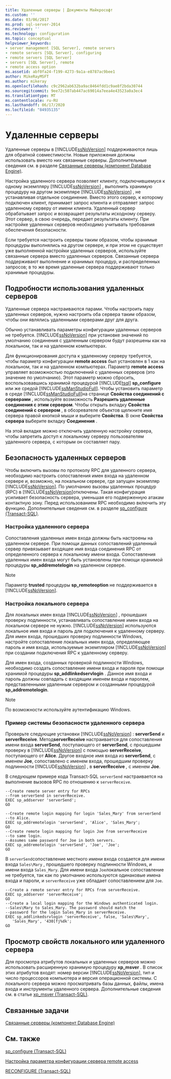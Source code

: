 ```yaml
---
title: Удаленные серверы | Документы Майкрософт
ms.custom: ''
ms.date: 03/06/2017
ms.prod: sql-server-2014
ms.reviewer: ''
ms.technology: configuration
ms.topic: conceptual
helpviewer_keywords:
- server management [SQL Server], remote servers
- remote servers [SQL Server], configuring
- remote servers [SQL Server]
- servers [SQL Server], remote
- remote access option
ms.assetid: abf0fa24-f199-4273-9a1a-e8787ac9bee1
author: MikeRayMSFT
ms.author: mikeray
ms.openlocfilehash: c9c2962ab632ba9ac8464fdd1c9ae8f2bda30744
ms.sourcegitcommit: 9ee72c507ab447ac69014a7eea4e43523a0a3ec4
ms.translationtype: MT
ms.contentlocale: ru-RU
ms.lasthandoff: 06/17/2020
ms.locfileid: "84935135"
---
```

# <a name="remote-servers"></a>Удаленные серверы
  Удаленные серверы в [!INCLUDE[ssNoVersion](../../includes/ssnoversion-md.md)] поддерживаются лишь для обратной совместимости. Новые приложения должны использовать вместо них связанные серверы. Дополнительные сведения см. в разделе [Связанные серверы (компонент Database Engine)](../../relational-databases/linked-servers/linked-servers-database-engine.md).  
  
 Настройка удаленного сервера позволяет клиенту, подключившемуся к одному экземпляру [!INCLUDE[ssNoVersion](../../includes/ssnoversion-md.md)] , выполнить хранимую процедуру на другом экземпляре [!INCLUDE[ssNoVersion](../../includes/ssnoversion-md.md)] , не устанавливая отдельное соединение. Вместо этого сервер, к которому подключен клиент, принимает запрос клиента и отправляет запрос удаленному серверу от имени клиента. Удаленный сервер обрабатывает запрос и возвращает результаты исходному серверу. Этот сервер, в свою очередь, передает результаты клиенту. При настройке удаленных серверов необходимо учитывать требования обеспечения безопасности.  
  
 Если требуется настроить серверы таким образом, чтобы хранимые процедуры выполнялись на другом сервере, и при этом не существует уже выполненной настройки удаленных серверов, используйте связанные сервера вместо удаленных серверов. Связанные сервера поддерживают выполнение и хранимых процедур, и распределенных запросов; в то же время удаленные сервера поддерживают только хранимые процедуры.  
  
## <a name="remote-server-details"></a>Подробности использования удаленных серверов  
 Удаленные сервера настраиваются парами. Чтобы настроить пару удаленных серверов, нужно настроить оба сервера таким образом, чтобы они являлись удаленными серверами друг для друга.  
  
 Обычно устанавливать параметры конфигурации удаленных серверов не требуется. [!INCLUDE[ssNoVersion](../../includes/ssnoversion-md.md)] при установке значений по умолчанию соединения с удаленным сервером будут разрешены как на локальном, так и на удаленном компьютерах.  
  
 Для функционирования доступа к удаленному серверу требуется, чтобы параметр конфигурации **remote access** был установлен в 1 как на локальном, так и на удаленном компьютерах. Параметр  **remote access** управляет возможностью подключений с удаленных серверов (это значение по умолчанию). Этот параметр можно сбросить, воспользовавшись хранимой процедурой [!INCLUDE[tsql](../../includes/tsql-md.md)] **sp_configure** или же средой [!INCLUDE[ssManStudioFull](../../includes/ssmanstudiofull-md.md)]. Чтобы установить параметр в среде [!INCLUDE[ssManStudioFull](../../includes/ssmanstudiofull-md.md)]на странице **Свойства соединений с серверами** , используйте возможность **Разрешить удаленные соединения с этим сервером**. Чтобы открыть вкладку **Свойства соединений с сервером** , в обозревателе объектов щелкните имя сервера правой кнопкой мыши и выберите **Свойства**. В окне **Свойства сервера** выберите вкладку **Соединения** .  
  
 На этой вкладке можно отключить удаленную настройку сервера, чтобы запретить доступ к локальному серверу пользователям удаленного сервера, с которым он составляет пару.  
  
## <a name="security-for-remote-servers"></a>Безопасность удаленных серверов  
 Чтобы включить вызовы по протоколу RPC для удаленного сервера, необходимо настроить сопоставления имен входа на удаленном сервере и, возможно, на локальном сервере, где запущен экземпляр [!INCLUDE[ssNoVersion](../../includes/ssnoversion-md.md)]. По умолчанию вызовы удаленных процедур (RPC) в [!INCLUDE[ssNoVersion](../../includes/ssnoversion-md.md)]отключены. Такая конфигурация усиливает безопасность сервера, уменьшая его подверженную атакам контактную зону. Перед использованием RPC необходимо включить эту функцию. Дополнительные сведения см. в разделе [sp_configure &#40;Transact-SQL&#41;](/sql/relational-databases/system-stored-procedures/sp-configure-transact-sql).  
  
### <a name="setting-up-the-remote-server"></a>Настройка удаленного сервера  
 Сопоставления удаленных имен входа должны быть настроены на удаленном сервере. При помощи данных сопоставлений удаленный сервер привязывает входящее имя входа соединения RPC от определенного сервера к локальному имени входа. Сопоставления удаленных имен входа могут быть установлены при помощи хранимой процедуры **sp_addremotelogin** на удаленном сервере.  
  
> [!NOTE]  
>  Параметр **trusted** процедуры  **sp_remoteoption** не поддерживается в [!INCLUDE[ssNoVersion](../../includes/ssnoversion-md.md)].  
  
### <a name="setting-up-the-local-server"></a>Настройка локального сервера  
 Для локальных имен входа [!INCLUDE[ssNoVersion](../../includes/ssnoversion-md.md)] , прошедших проверку подлинности, устанавливать сопоставление имен входа на локальном сервере не нужно. [!INCLUDE[ssNoVersion](../../includes/ssnoversion-md.md)] используются локальное имя входа и пароль для подключения к удаленному серверу. Для имен входа, прошедших проверку подлинности Windows, настройте сопоставление локальных имен входа, определяющее пароль и имя входа, используемые экземпляром [!INCLUDE[ssNoVersion](../../includes/ssnoversion-md.md)] при создании подключения RPC к удаленному серверу.  
  
 Для имен входа, созданных проверкой подлинности Windows, необходимо создать сопоставление имени входа и пароля при помощи хранимой процедуры **sp_addlinkedservlogin** . Данное имя входа и пароль должны совпадать с входящим именем входа и паролем, представленными удаленным сервером и созданными процедурой **sp_addremotelogin**.  
  
> [!NOTE]  
>  По возможности используйте аутентификацию Windows.  
  
### <a name="remote-server-security-example"></a>Пример системы безопасности удаленного сервера  
 Проверьте следующие установки [!INCLUDE[ssNoVersion](../../includes/ssnoversion-md.md)] : **serverSend** и **serverReceive**. Метод**serverReceive** настраивается для сопоставления имени входа **serverSend**, поступающего от **serverSend**, с прошедшим проверку в [!INCLUDE[ssNoVersion](../../includes/ssnoversion-md.md)] с помощью **serverReceive**, поступающего от **Alice**. Другое входное имя входа из **serverSend**, с именем **Joe**, сопоставлено с именем входа, прошедшим проверку подлинности [!INCLUDE[ssNoVersion](../../includes/ssnoversion-md.md)] , в **serverReceive** _,_ с именем **Joe**.  
  
 В следующем примере кода Transact-SQL `serverSend` настраивается на выполнение вызовов RPC по отношению к `serverReceive`.  
  
```  
--Create remote server entry for RPCs   
--from serverSend in serverReceive.  
EXEC sp_addserver 'serverSend';  
GO  
  
--Create remote login mapping for login 'Sales_Mary' from serverSend  
--to Alice.  
EXEC sp_addremotelogin 'serverSend', 'Alice', 'Sales_Mary';  
GO  
--Create remote login mapping for login Joe from serverReceive   
--to same login.  
--Assumes same password for Joe in both servers.  
EXEC sp_addremotelogin 'serverSend', 'Joe', 'Joe';  
GO  
```  
  
 В `serverSend`сопоставление местного имени входа создается для имени входа `Sales\Mary` , прошедшего проверку подлинности Windows, и имени входа `Sales_Mary`. Для имени входа `Joe`локальное сопоставление не требуется, так как по умолчанию используются одинаковые имена входа и пароли, и `serverReceive` уже обладает сопоставлением для `Joe`.  
  
```  
--Create a remote server entry for RPCs from serverReceive.  
EXEC sp_addserver 'serverReceive';  
GO  
--Create a local login mapping for the Windows authenticated login.  
--Sales\Mary to Sales_Mary. The password should match the  
--password for the login Sales_Mary in serverReceive.  
EXEC sp_addlinkedsrvlogin 'serverReceive', false, 'Sales\Mary',  
   'Sales_Mary', '430[fj%dk';  
GO  
```  
  
## <a name="viewing-local-or-remote-server-properties"></a>Просмотр свойств локального или удаленного сервера  
 Для просмотра атрибутов локальных и удаленных серверов можно использовать расширенную хранимую процедуру **xp_msver** . В список этих атрибутов входят: номер версии [!INCLUDE[ssNoVersion](../../includes/ssnoversion-md.md)], тип и число процессоров компьютера и версия операционной системы. С локального сервера можно просматривать базы данных, файлы, имена входа и инструменты удаленного сервера. Дополнительные сведения см. в статье [xp_msver (Transact-SQL)](/sql/relational-databases/system-stored-procedures/xp-msver-transact-sql).  
  
## <a name="related-tasks"></a>Связанные задачи  
 [Связанные серверы (компонент Database Engine)](../../relational-databases/linked-servers/linked-servers-database-engine.md)  
  
## <a name="related-content"></a>См. также  
 [sp_configure (Transact-SQL)](/sql/relational-databases/system-stored-procedures/sp-configure-transact-sql)  
  
 [Настройка параметра конфигурации сервера remote access](configure-the-remote-access-server-configuration-option.md)  
  
 [RECONFIGURE (Transact-SQL)](/sql/t-sql/language-elements/reconfigure-transact-sql)  
  
  
